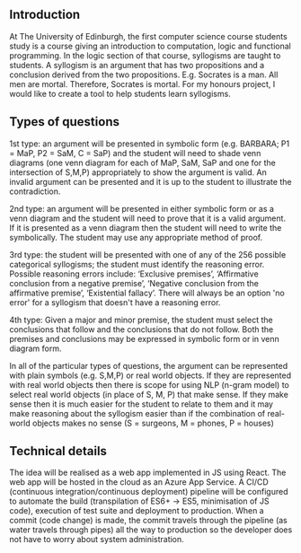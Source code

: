 ## Introduction

At The University of Edinburgh, the first computer science course students study is a course giving an introduction to computation, logic and functional programming. In the logic section of that course, syllogisms are taught to students. A syllogism is an argument that has two propositions and a conclusion derived from the two propositions. E.g. Socrates is a man. All men are mortal. Therefore, Socrates is mortal. For my honours project, I would like to create a tool to help students learn syllogisms.

## Types of questions

1st type: an argument will be presented in symbolic form (e.g. BARBARA; P1 = MaP, P2 = SaM, C = SaP) and the student will need to shade venn diagrams (one venn diagram for each of MaP, SaM, SaP and one for the intersection of S,M,P) appropriately to show the argument is valid. An invalid argument can be presented and it is up to the student to illustrate the contradiction.

2nd type: an argument will be presented in either symbolic form or as a venn diagram and the student will need to prove that it is a valid argument. If it is presented as a venn diagram then the student will need to write the symbolically. The student may use any appropriate method of proof.

3rd type: the student will be presented with one of any of the 256 possible categorical syllogisms; the student must identify the reasoning error. Possible reasoning errors include: ‘Exclusive premises’, ‘Affirmative conclusion from a negative premise’, ‘Negative conclusion from the affirmative premise’, ‘Existential fallacy’. There will always be an option 'no error' for a syllogism that doesn't have a reasoning error. 

4th type: Given a major and minor premise, the student must select the conclusions that follow and the conclusions that do not follow. Both the premises and conclusions may be expressed in symbolic form or in venn diagram form.

In all of the particular types of questions, the argument can be represented with plain symbols (e.g. S,M,P) or real world objects. If they are represented with real world objects then there is scope for using NLP (n-gram model) to select real world objects (in place of S, M, P) that make sense. If they make sense then it is much easier for the student to relate to them and it may make reasoning about the syllogism easier than if the combination of real-world objects makes no sense (S = surgeons, M = phones, P = houses)

## Technical details

The idea will be realised as a web app implemented in JS using React. The web app will be hosted in the cloud as an Azure App Service. A CI/CD (continuous integration/continuous deployment) pipeline will be configured to automate the build (transpilation of ES6+ -> ES5, minimisation of JS code), execution of test suite and deployment to production. When a commit (code change) is made, the commit travels through the pipeline (as water travels through pipes) all the way to production so the developer does not have to worry about system administration.
